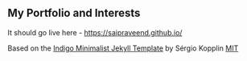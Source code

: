 ## My Portfolio and Interests 

It should go live here - https://saipraveend.github.io/




Based on the [Indigo Minimalist Jekyll Template](https://github.com/sergiokopplin/indigo) by Sérgio Kopplin [MIT](http://kopplin.mit-license.org/)
